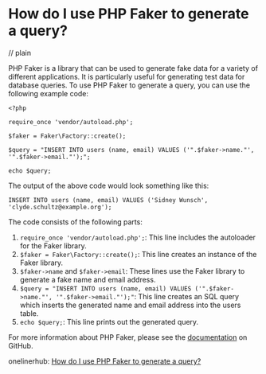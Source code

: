 # How do I use PHP Faker to generate a query?
// plain

PHP Faker is a library that can be used to generate fake data for a variety of different applications. It is particularly useful for generating test data for database queries. To use PHP Faker to generate a query, you can use the following example code:

```
<?php

require_once 'vendor/autoload.php';

$faker = Faker\Factory::create();

$query = "INSERT INTO users (name, email) VALUES ('".$faker->name."', '".$faker->email."');";

echo $query;
```

The output of the above code would look something like this:

```
INSERT INTO users (name, email) VALUES ('Sidney Wunsch', 'clyde.schultz@example.org');
```

The code consists of the following parts:

1. `require_once 'vendor/autoload.php';`: This line includes the autoloader for the Faker library.
2. `$faker = Faker\Factory::create();`: This line creates an instance of the Faker library.
3. `$faker->name` and `$faker->email`: These lines use the Faker library to generate a fake name and email address.
4. `$query = "INSERT INTO users (name, email) VALUES ('".$faker->name."', '".$faker->email."');"`: This line creates an SQL query which inserts the generated name and email address into the users table.
5. `echo $query;`: This line prints out the generated query.

For more information about PHP Faker, please see the [documentation](https://github.com/fzaninotto/Faker#basic-usage) on GitHub.

onelinerhub: [How do I use PHP Faker to generate a query?](https://onelinerhub.com/php-faker/how-do-i-use-php-faker-to-generate-a-query)